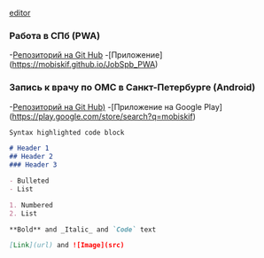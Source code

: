 [editor](https://github.com/mobiskif/mobiskif.github.io/edit/master/README.md)

### Работа в СПб (PWA)
-[Репозиторий на Git Hub](https://mobiskif.github.io/JobSpb_PWA)
-[Приложение] (https://mobiskif.github.io/JobSpb_PWA)

### Запись к врачу по ОМС в Санкт-Петербурге (Android) 
-[Репозиторий на Git Hub)](http://mobiskif.github.io/Healthy_ANDROID)
-[Приложение на Google Play] (https://play.google.com/store/search?q=mobiskif)


```markdown
Syntax highlighted code block

# Header 1
## Header 2
### Header 3

- Bulleted
- List

1. Numbered
2. List

**Bold** and _Italic_ and `Code` text

[Link](url) and ![Image](src)
```
